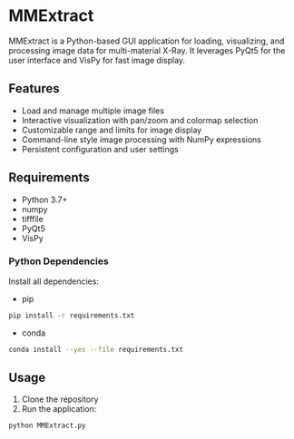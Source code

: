 # MMExtract

MMExtract is a Python-based GUI application for loading, visualizing, and processing image data for multi-material X-Ray. It leverages PyQt5 for the user interface and VisPy for fast image display.

## Features

- Load and manage multiple image files
- Interactive visualization with pan/zoom and colormap selection
- Customizable range and limits for image display
- Command-line style image processing with NumPy expressions
- Persistent configuration and user settings

## Requirements

- Python 3.7+
- numpy
- tifffile
- PyQt5
- VisPy

### Python Dependencies

Install all dependencies:
 - pip

```bash
pip install -r requirements.txt
```
- conda
```bash
conda install --yes --file requirements.txt
```

## Usage
1. Clone the repository
2. Run the application:
```bash
python MMExtract.py
```